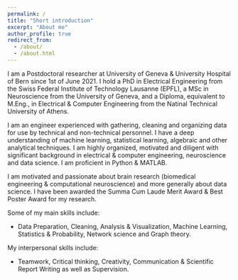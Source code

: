 ```yaml
---
permalink: /
title: "Short introduction"
excerpt: "About me"
author_profile: true
redirect_from: 
  - /about/
  - /about.html
---
```


I am a Postdoctoral researcher at University of Geneva & University Hospital of Bern since 1st of June 2021. I hold a PhD in Electrical Engineering from the Swiss Federal Institute of Technology Lausanne (EPFL), a MSc in Neuroscience from the University of Geneva, and a Diploma, equivalent to M.Eng., in Electrical & Computer Engineering from the Natinal Technical University of Athens.

I am an engineer experienced with gathering, cleaning and organizing data for use by technical and non-technical personnel. I have a deep understanding of machine learning, statistical learning, algebraic and other analytical techniques. I am highly organized, motivated and diligent with significant background in electrical & computer engineering, neuroscience and data science. I am proficient in Python & MATLAB.

I am motivated and passionate about brain research (biomedical engineering & computational neuroscience) and more generally about data science. I have been awarded the Summa Cum Laude Merit Award & Best Poster Award for my research.

Some of my main skills include:
- Data Preparation, Cleaning, Analysis & Visualization, Machine Learning, Statistics & Probability, Network science and Graph theory.

My interpersonal skills include:
- Teamwork, Critical thinking, Creativity, Communication & Scientific Report Writing as well as Supervision.


